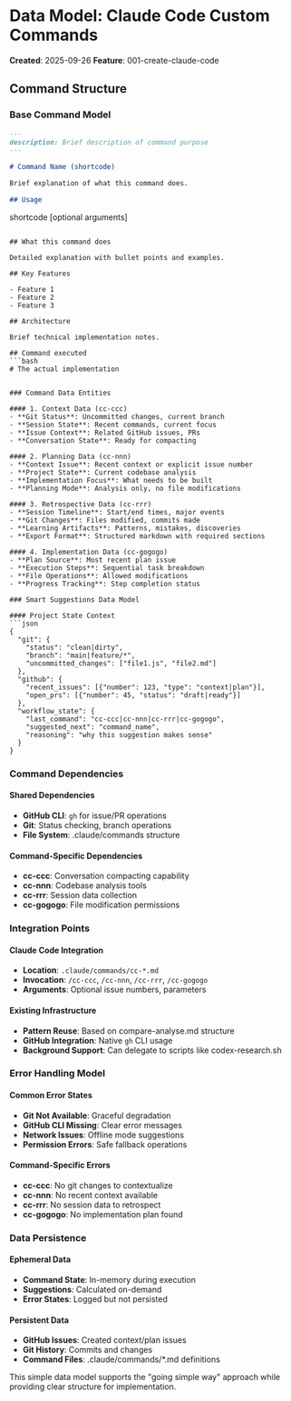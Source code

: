 # Data Model: Claude Code Custom Commands

**Created**: 2025-09-26
**Feature**: 001-create-claude-code

## Command Structure

### Base Command Model
```markdown
---
description: Brief description of command purpose
---

# Command Name (shortcode)

Brief explanation of what this command does.

## Usage
```
shortcode [optional arguments]
```

## What this command does

Detailed explanation with bullet points and examples.

## Key Features

- Feature 1
- Feature 2
- Feature 3

## Architecture

Brief technical implementation notes.

## Command executed
```bash
# The actual implementation
```
```

### Command Data Entities

#### 1. Context Data (cc-ccc)
- **Git Status**: Uncommitted changes, current branch
- **Session State**: Recent commands, current focus
- **Issue Context**: Related GitHub issues, PRs
- **Conversation State**: Ready for compacting

#### 2. Planning Data (cc-nnn)
- **Context Issue**: Recent context or explicit issue number
- **Project State**: Current codebase analysis
- **Implementation Focus**: What needs to be built
- **Planning Mode**: Analysis only, no file modifications

#### 3. Retrospective Data (cc-rrr)
- **Session Timeline**: Start/end times, major events
- **Git Changes**: Files modified, commits made
- **Learning Artifacts**: Patterns, mistakes, discoveries
- **Export Format**: Structured markdown with required sections

#### 4. Implementation Data (cc-gogogo)
- **Plan Source**: Most recent plan issue
- **Execution Steps**: Sequential task breakdown
- **File Operations**: Allowed modifications
- **Progress Tracking**: Step completion status

### Smart Suggestions Data Model

#### Project State Context
```json
{
  "git": {
    "status": "clean|dirty",
    "branch": "main|feature/*",
    "uncommitted_changes": ["file1.js", "file2.md"]
  },
  "github": {
    "recent_issues": [{"number": 123, "type": "context|plan"}],
    "open_prs": [{"number": 45, "status": "draft|ready"}]
  },
  "workflow_state": {
    "last_command": "cc-ccc|cc-nnn|cc-rrr|cc-gogogo",
    "suggested_next": "command_name",
    "reasoning": "why this suggestion makes sense"
  }
}
```

### Command Dependencies

#### Shared Dependencies
- **GitHub CLI**: `gh` for issue/PR operations
- **Git**: Status checking, branch operations
- **File System**: .claude/commands structure

#### Command-Specific Dependencies
- **cc-ccc**: Conversation compacting capability
- **cc-nnn**: Codebase analysis tools
- **cc-rrr**: Session data collection
- **cc-gogogo**: File modification permissions

### Integration Points

#### Claude Code Integration
- **Location**: `.claude/commands/cc-*.md`
- **Invocation**: `/cc-ccc`, `/cc-nnn`, `/cc-rrr`, `/cc-gogogo`
- **Arguments**: Optional issue numbers, parameters

#### Existing Infrastructure
- **Pattern Reuse**: Based on compare-analyse.md structure
- **GitHub Integration**: Native `gh` CLI usage
- **Background Support**: Can delegate to scripts like codex-research.sh

### Error Handling Model

#### Common Error States
- **Git Not Available**: Graceful degradation
- **GitHub CLI Missing**: Clear error messages
- **Network Issues**: Offline mode suggestions
- **Permission Errors**: Safe fallback operations

#### Command-Specific Errors
- **cc-ccc**: No git changes to contextualize
- **cc-nnn**: No recent context available
- **cc-rrr**: No session data to retrospect
- **cc-gogogo**: No implementation plan found

### Data Persistence

#### Ephemeral Data
- **Command State**: In-memory during execution
- **Suggestions**: Calculated on-demand
- **Error States**: Logged but not persisted

#### Persistent Data
- **GitHub Issues**: Created context/plan issues
- **Git History**: Commits and changes
- **Command Files**: .claude/commands/*.md definitions

This simple data model supports the "going simple way" approach while providing clear structure for implementation.